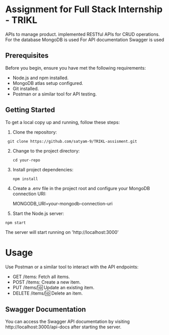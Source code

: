# Assignment for Full Stack Internship - TRIKL

APIs to manage product.
implemented RESTful APIs for CRUD operations.
For the database MongoDB is used
For API documentation Swagger is used

## Prerequisites

Before you begin, ensure you have met the following requirements:

- Node.js and npm installed.
- MongoDB atlas setup configured.
- Git installed.
- Postman or a similar tool for API testing.

## Getting Started

To get a local copy up and running, follow these steps:

1. Clone the repository:
```
 git clone https://github.com/satyam-9/TRIKL-assisment.git
```
  
   

2. Change to the project directory:

   ``` 
   cd your-repo
   ```

3. Install project dependencies:

    ```
    npm install
    ```

4. Create a .env file in the project root and configure your MongoDB connection URI:

    MONGODB_URI=your-mongodb-connection-uri

5. Start the Node.js server:

```    
npm start
```
The server will start running on 'http://localhost:3000'

# Usage
Use Postman or a similar tool to interact with the API endpoints:
- GET /items: Fetch all items.
- POST /items: Create a new item.
- PUT /items/:id: Update an existing item.
- DELETE /items/:id: Delete an item.

## Swagger Documentation
You can access the Swagger API documentation by visiting http://localhost:3000/api-docs after starting the server.



